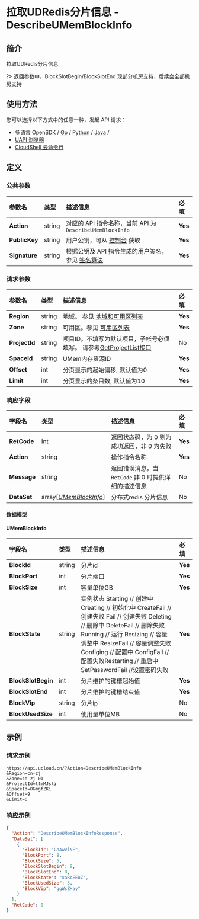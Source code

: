 # 拉取UDRedis分片信息 - DescribeUMemBlockInfo

## 简介

拉取UDRedis分片信息

?> 返回参数中，BlockSlotBegin/BlockSlotEnd 现部分机房支持，后续会全部机房支持




## 使用方法

您可以选择以下方式中的任意一种，发起 API 请求：
- 多语言 OpenSDK / [Go](https://github.com/ucloud/ucloud-sdk-go) / [Python](https://github.com/ucloud/ucloud-sdk-python3) / [Java](https://github.com/ucloud/ucloud-sdk-java) /
- [UAPI 浏览器](https://console.ucloud.cn/uapi/detail?id=DescribeUMemBlockInfo)
- [CloudShell 云命令行](https://shell.ucloud.cn/)


## 定义

### 公共参数

| 参数名 | 类型 | 描述信息 | 必填 |
|:---|:---|:---|:---|
| **Action**     | string  | 对应的 API 指令名称，当前 API 为 `DescribeUMemBlockInfo`                        | **Yes** |
| **PublicKey**  | string  | 用户公钥，可从 [控制台](https://console.ucloud.cn/uapi/apikey) 获取                                             | **Yes** |
| **Signature**  | string  | 根据公钥及 API 指令生成的用户签名，参见 [签名算法](api/summary/signature.md)  | **Yes** |

### 请求参数

| 参数名 | 类型 | 描述信息 | 必填 |
|:---|:---|:---|:---|
| **Region** | string | 地域。 参见 [地域和可用区列表](https://docs.ucloud.cn/api/summary/regionlist) |**Yes**|
| **Zone** | string | 可用区。参见 [可用区列表](https://docs.ucloud.cn/api/summary/regionlist) |**Yes**|
| **ProjectId** | string | 项目ID。不填写为默认项目，子帐号必须填写。 请参考[GetProjectList接口](https://docs.ucloud.cn/api/summary/get_project_list) |No|
| **SpaceId** | string | UMem内存资源ID |**Yes**|
| **Offset** | int | 分页显示的起始偏移, 默认值为0 |**Yes**|
| **Limit** | int | 分页显示的条目数, 默认值为10 |**Yes**|

### 响应字段

| 字段名 | 类型 | 描述信息 | 必填 |
|:---|:---|:---|:---|
| **RetCode** | int | 返回状态码，为 0 则为成功返回，非 0 为失败 |**Yes**|
| **Action** | string | 操作指令名称 |**Yes**|
| **Message** | string | 返回错误消息，当 `RetCode` 非 0 时提供详细的描述信息 |No|
| **DataSet** | array[[*UMemBlockInfo*](#UMemBlockInfo)] | 分布式redis 分片信息 |No|

#### 数据模型


#### UMemBlockInfo

| 字段名 | 类型 | 描述信息 | 必填 |
|:---|:---|:---|:---|
| **BlockId** | string | 分片id |**Yes**|
| **BlockPort** | int | 分片端口 |**Yes**|
| **BlockSize** | int | 容量单位GB |**Yes**|
| **BlockState** | string | 实例状态 Starting // 创建中 Creating // 初始化中 CreateFail // 创建失败 Fail // 创建失败 Deleting // 删除中 DeleteFail // 删除失败 Running // 运行 Resizing // 容量调整中 ResizeFail // 容量调整失败 Configing // 配置中 ConfigFail // 配置失败Restarting // 重启中 SetPasswordFail //设置密码失败 |**Yes**|
| **BlockSlotBegin** | int | 分片维护的键槽起始值 |**Yes**|
| **BlockSlotEnd** | int | 分片维护的键槽结束值 |**Yes**|
| **BlockVip** | string | 分片ip |No|
| **BlockUsedSize** | int | 使用量单位MB |No|

## 示例

### 请求示例
    
```
https://api.ucloud.cn/?Action=DescribeUMemBlockInfo
&Region=cn-zj
&Zone=cn-zj-01
&ProjectId=tfmMJsli
&SpaceId=OGmgfZKi
&Offset=9
&Limit=6
```

### 响应示例
    
```json
{
  "Action": "DescribeUMemBlockInfoResponse",
  "DataSet": [
    {
      "BlockId": "GhAwvlNF",
      "BlockPort": 8,
      "BlockSize": 5,
      "BlockSlotBegin": 9,
      "BlockSlotEnd": 8,
      "BlockState": "xaRcEEoZ",
      "BlockUsedSize": 3,
      "BlockVip": "ggWsZHay"
    }
  ],
  "RetCode": 0
}
```





